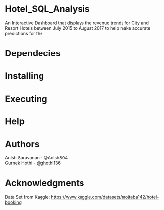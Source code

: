 # Hotel_SQL_Analysis

An Interactive Dashboard that displays the revenue trends for City and Resort Hotels between July 2015 to August 2017 to help make accurate predictions for the

# Dependecies

# Installing

# Executing

# Help

# Authors

Anish Saravanan - @AnishS04 <br>
Gurnek Hothi - @ghothi136

# Acknowledgments

Data Set from Kaggle: https://www.kaggle.com/datasets/mojtaba142/hotel-booking
